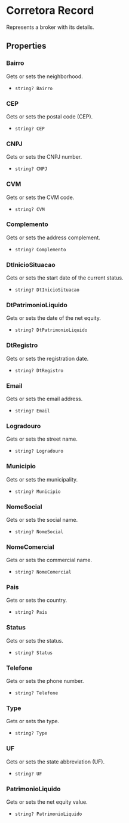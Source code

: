 # Corretora Record

Represents a broker with its details.

## Properties

### Bairro

Gets or sets the neighborhood.
- `string? Bairro`

### CEP

Gets or sets the postal code (CEP).
- `string? CEP`

### CNPJ

Gets or sets the CNPJ number.
- `string? CNPJ`

### CVM

Gets or sets the CVM code.
- `string? CVM`

### Complemento

Gets or sets the address complement.
- `string? Complemento`

### DtInicioSituacao

Gets or sets the start date of the current status.
- `string? DtInicioSituacao`

### DtPatrimonioLiquido

Gets or sets the date of the net equity.
- `string? DtPatrimonioLiquido`

### DtRegistro

Gets or sets the registration date.
- `string? DtRegistro`

### Email

Gets or sets the email address.
- `string? Email`

### Logradouro

Gets or sets the street name.
- `string? Logradouro`

### Municipio

Gets or sets the municipality.
- `string? Municipio`

### NomeSocial

Gets or sets the social name.
- `string? NomeSocial`

### NomeComercial

Gets or sets the commercial name.
- `string? NomeComercial`

### Pais

Gets or sets the country.
- `string? Pais`

### Status

Gets or sets the status.
- `string? Status`

### Telefone

Gets or sets the phone number.
- `string? Telefone`

### Type

Gets or sets the type.
- `string? Type`

### UF

Gets or sets the state abbreviation (UF).
- `string? UF`

### PatrimonioLiquido

Gets or sets the net equity value.
- `string? PatrimonioLiquido`
